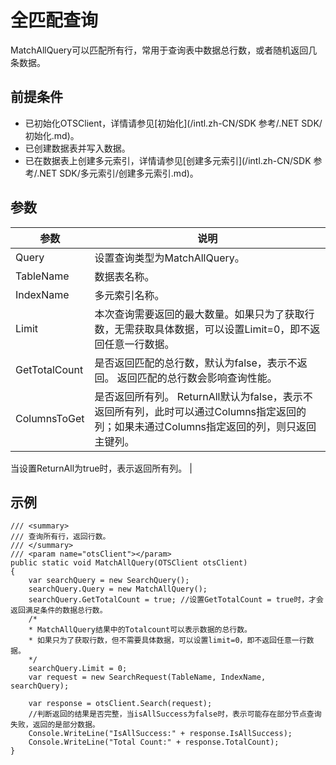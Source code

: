 # 全匹配查询

MatchAllQuery可以匹配所有行，常用于查询表中数据总行数，或者随机返回几条数据。

## 前提条件

-   已初始化OTSClient，详情请参见[初始化](/intl.zh-CN/SDK 参考/.NET SDK/初始化.md)。
-   已创建数据表并写入数据。
-   已在数据表上创建多元索引，详情请参见[创建多元索引](/intl.zh-CN/SDK 参考/.NET SDK/多元索引/创建多元索引.md)。

## 参数

|参数|说明|
|--|--|
|Query|设置查询类型为MatchAllQuery。|
|TableName|数据表名称。|
|IndexName|多元索引名称。|
|Limit|本次查询需要返回的最大数量。如果只为了获取行数，无需获取具体数据，可以设置Limit=0，即不返回任意一行数据。 |
|GetTotalCount|是否返回匹配的总行数，默认为false，表示不返回。 返回匹配的总行数会影响查询性能。 |
|ColumnsToGet|是否返回所有列。 ReturnAll默认为false，表示不返回所有列，此时可以通过Columns指定返回的列；如果未通过Columns指定返回的列，则只返回主键列。

当设置ReturnAll为true时，表示返回所有列。 |

## 示例

```
/// <summary>
/// 查询所有行，返回行数。
/// </summary>
/// <param name="otsClient"></param>
public static void MatchAllQuery(OTSClient otsClient)
{
    var searchQuery = new SearchQuery();
    searchQuery.Query = new MatchAllQuery();
    searchQuery.GetTotalCount = true; //设置GetTotalCount = true时，才会返回满足条件的数据总行数。
    /*
    * MatchAllQuery结果中的Totalcount可以表示数据的总行数。
    * 如果只为了获取行数，但不需要具体数据，可以设置limit=0，即不返回任意一行数据。
    */
    searchQuery.Limit = 0;
    var request = new SearchRequest(TableName, IndexName, searchQuery);

    var response = otsClient.Search(request);
    //判断返回的结果是否完整，当isAllSuccess为false时，表示可能存在部分节点查询失败，返回的是部分数据。
    Console.WriteLine("IsAllSuccess:" + response.IsAllSuccess);
    Console.WriteLine("Total Count:" + response.TotalCount);
}
```

